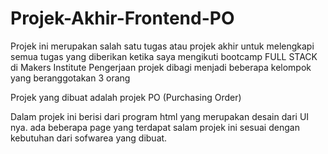 ﻿# Projek-Akhir-Frontend-PO

Projek ini merupakan salah satu tugas atau projek akhir untuk melengkapi semua tugas yang diberikan ketika saya mengikuti bootcamp
FULL STACK di Makers Institute
Pengerjaan projek dibagi menjadi beberapa kelompok yang beranggotakan 3 orang

Projek yang dibuat adalah projek PO (Purchasing Order)

Dalam projek ini berisi dari program html yang merupakan desain dari UI nya.
ada beberapa page yang terdapat salam projek ini sesuai dengan kebutuhan dari sofwarea yang dibuat.

